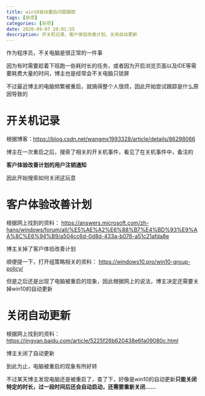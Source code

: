 ```yaml
---
title: win10自动重启问题跟踪
tags: [杂项]
categories: [杂项]
date: 2020-09-07 20:01:55
description: 开关机记录、客户体验改善计划、关闭自动更新
---
```


作为程序员，不关电脑是很正常的一件事

因为有时需要趁着下班跑一些耗时长的任务，或者因为开启浏览页面以及IDE等需要耗费大量的时间，博主也是经常会不关电脑只锁屏

不过最近博主的电脑频繁被重启，就搞得整个人很烦，因此开始尝试跟踪是什么原因导致的

# 开关机记录

根据博客：https://blog.csdn.net/wangmx1993328/article/details/86298066

博主在一次重启之后，搜索了相关的开关机事件，看见了在关机事件中，备注的

**客户体验改善计划的用户注销通知**

因此开始搜索如何关闭这玩意

# 客户体验改善计划

根据网上找到的资料：
https://answers.microsoft.com/zh-hans/windows/forum/all/%E5%AE%A2%E6%88%B7%E4%BD%93%E9%AA%8C%E6%94%B9/a504cc6d-0d8d-433a-b076-a51c21afda8e

博主关掉了客户体验改善计划

顺便提一下，打开组策略相关的资料：
https://windows10.pro/win10-group-policy/

但是之后还是出现了电脑被重启的现象，因此根据网上的说法，博主决定还需要关掉win10的自动更新

# 关闭自动更新

根据网上找到的资料：https://jingyan.baidu.com/article/5225f26b620438e6fa09080c.html

博主关闭了自动更新

到此为止，电脑被重启的现象有所好转

不过某天博主发现电脑还是被重启了，查了下，好像是win10的自动更新**只能关闭特定的时长，过一段时间后还会自动启动，还需要重新关闭……**